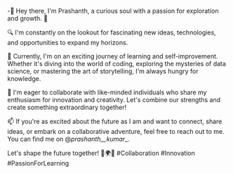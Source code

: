 -👋 Hey there, I'm  Prashanth,  a curious soul with a passion for exploration and growth. 🚀

🔍 I'm constantly on the lookout for fascinating new ideas, technologies, and opportunities to expand my horizons.

🌱 Currently, I'm on an exciting journey of learning and self-improvement. Whether it's diving into the world of coding, exploring the mysteries of data science, or mastering the art of storytelling, I'm always hungry for knowledge.

💞 I'm eager to collaborate with like-minded individuals who share my enthusiasm for innovation and creativity. Let's combine our strengths and create something extraordinary together!

📫 If you're as excited about the future as I am and want to connect, share ideas, or embark on a collaborative adventure, feel free to reach out to me. You can find me on @_prashanth__kumar__.

Let's shape the future together! 🌟🌍🤝 #Collaboration #Innovation #PassionForLearning


